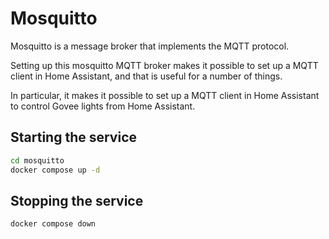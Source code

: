 # Mosquitto

Mosquitto is a message broker that implements the MQTT protocol.

Setting up this mosquitto MQTT broker makes it possible to set up a MQTT client in Home Assistant, and that is useful for a number of things.

In particular, it makes it possible to set up a MQTT client in Home Assistant to control Govee lights from Home Assistant.

## Starting the service

```bash
cd mosquitto
docker compose up -d
```

## Stopping the service

```bash
docker compose down
```
